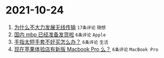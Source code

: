 # 2021-10-24

1. [为什么不大力发展无线传输](https://www.v2ex.com/t/810104) `17条评论` `随想`
1. [国内 mbp 已经准备发货啦](https://www.v2ex.com/t/810120) `6条评论` `Apple`
1. [手指太短手套不好买怎么办？](https://www.v2ex.com/t/810108) `6条评论` `生活`
1. [现在苹果体验店有新版 Macbook Pro 么？](https://www.v2ex.com/t/810107) `6条评论` `MacBook Pro`
